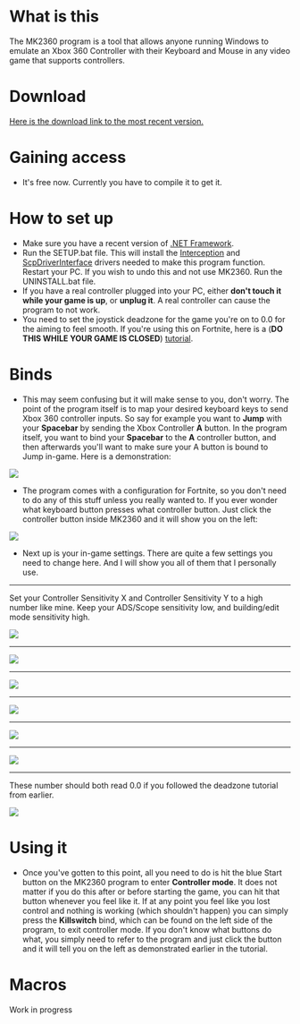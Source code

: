 # What is this
The MK2360 program is a tool that allows anyone running Windows to emulate an Xbox 360 Controller with their Keyboard and Mouse in any video game that supports controllers.

# Download
[Here is the download link to the most recent version.][Download]

# Gaining access
* It's free now. Currently you have to compile it to get it.

# How to set up
* Make sure you have a recent version of [.NET Framework].
* Run the SETUP.bat file. This will install the [Interception] and [ScpDriverInterface] drivers needed to make this program function. Restart your PC. If you wish to undo this and not use MK2360. Run the UNINSTALL.bat file.
* If you have a real controller plugged into your PC, either **don't touch it while your game is up**, or **unplug it**. A real controller can cause the program to not work.
* You need to set the joystick deadzone for the game you're on to 0.0 for the aiming to feel smooth. If you're using this on Fortnite, here is a (**DO THIS WHILE YOUR GAME IS CLOSED**) [tutorial][DeadzoneTutorial].

# Binds
* This may seem confusing but it will make sense to you, don't worry. The point of the program itself is to map your desired keyboard keys to send Xbox 360 controller inputs. So say for example you want to **Jump** with your **Spacebar** by sending the Xbox Controller **A** button. In the program itself, you want to bind your **Spacebar** to the **A** controller button, and then afterwards you'll want to make sure your A button is bound to Jump in-game. Here is a demonstration:

![](https://imgur.com/uCzToZO.gif)

* The program comes with a configuration for Fortnite, so you don't need to do any of this stuff unless you really wanted to. If you ever wonder what keyboard button presses what controller button. Just click the controller button inside MK2360 and it will show you on the left:

![](https://imgur.com/Af2WSgB.gif)

* Next up is your in-game settings. There are quite a few settings you need to change here. And I will show you all of them that I personally use.

***

Set your Controller Sensitivity X and Controller Sensitivity Y to a high number like mine. Keep your ADS/Scope sensitivity low, and building/edit mode sensitivity high.

![](https://i.imgur.com/qaLjtbz.png)

***

![](https://imgur.com/l9hvwKD.png)

***

![](https://imgur.com/ihTwxu3.png)

***

![](https://imgur.com/20bk1gT.png)

***

![](https://imgur.com/orWqMsg.png)

***

![](https://imgur.com/TbhW0ux.png)

***

These number should both read 0.0 if you followed the deadzone tutorial from earlier.

![](https://imgur.com/9jTnOrf.png)

# Using it

* Once you've gotten to this point, all you need to do is hit the blue Start button on the MK2360 program to enter **Controller mode**. It does not matter if you do this after or before starting the game, you can hit that button whenever you feel like it. If at any point you feel like you lost control and nothing is working (which shouldn't happen) you can simply press the **Killswitch** bind, which can be found on the left side of the program, to exit controller mode. If you don't know what buttons do what, you simply need to refer to the program and just click the button and it will tell you on the left as demonstrated earlier in the tutorial.

# Macros
Work in progress

[.NET Framework]: https://dotnet.microsoft.com/download/dotnet-framework/net472
[Interception]: https://github.com/oblitum/Interception
[ScpDriverInterface]: https://github.com/mogzol/ScpDriverInterface
[DeadzoneTutorial]: https://youtu.be/fJDWhtRR3t0
[Download]: https://www.dropbox.com/s/pl9sof2tkbi15lj/MK2360.zip?dl=1
